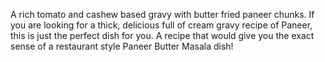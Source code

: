 A rich tomato and cashew based gravy with butter fried paneer chunks. If you are looking for a thick, delicious full of cream gravy recipe of Paneer, this is just the perfect dish for you. A recipe that would give you the exact sense of a restaurant style Paneer Butter Masala dish!